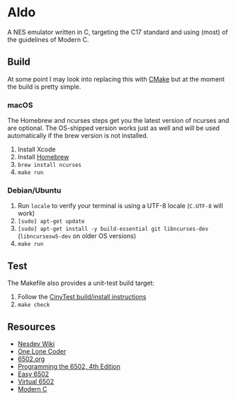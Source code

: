 # Aldo

A NES emulator written in C, targeting the C17 standard and using (most) of the guidelines of Modern C.

## Build

At some point I may look into replacing this with [CMake](https://cmake.org) but at the moment the build is pretty simple.

### macOS

The Homebrew and ncurses steps get you the latest version of ncurses and are optional. The OS-shipped version works just as well and will be used automatically if the brew version is not installed.

1. Install Xcode
2. Install [Homebrew](https://brew.sh)
3. `brew install ncurses`
4. `make run`

### Debian/Ubuntu

1. Run `locale` to verify your terminal is using a UTF-8 locale (`C.UTF-8` will work)
2. `[sudo] apt-get update`
3. `[sudo] apt-get install -y build-essential git libncurses-dev` (`libncursesw5-dev` on older OS versions)
4. `make run`

## Test

The Makefile also provides a unit-test build target:

1. Follow the [CinyTest build/install instructions](https://github.com/drmonkeysee/CinyTest#build-cinytest)
2. `make check`

## Resources

- [Nesdev Wiki](https://wiki.nesdev.com/w/index.php/Nesdev_Wiki)
- [One Lone Coder](https://www.youtube.com/c/javidx9)
- [6502.org](http://6502.org)
- [Programming the 6502, 4th Edition](https://archive.org/details/Programming_the_6502_OCR)
- [Easy 6502](https://skilldrick.github.io/easy6502/)
- [Virtual 6502](http://visual6502.org)
- [Modern C](https://modernc.gforge.inria.fr)
